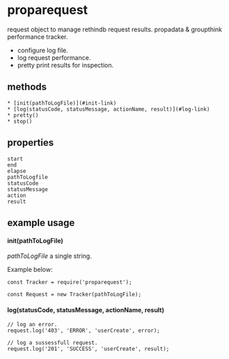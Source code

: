 # proparequest 

request object to manage rethindb request results.
propadata & groupthink performance tracker.
* configure log file.
* log request performance.
* pretty print results for inspection.


## methods
    * [init(pathToLogFile)](#init-link)
    * [log(statusCode, statusMessage, actionName, result)](#log-link)
    * pretty()
    * stop()
    

## properties
    start
    end
    elapse
    pathToLogfile
    statusCode
    statusMessage
    action
    result 


## example usage

#### <a name="init-link">init(pathToLogFile)</a> 

*pathToLogFile* a single string.

Example below:
```
const Tracker = require('proparequest');

const Request = new Tracker(pathToLogFile); 

```

#### <a name="init-log">log(statusCode, statusMessage, actionName, result)</a> 


```
// log an error.
request.log('403', 'ERROR', 'userCreate', error);

// log a sussessfull request.
request.log('201', 'SUCCESS', 'userCreate', result);
```

